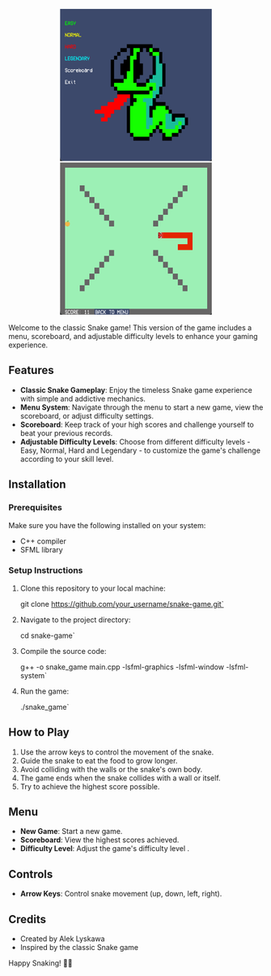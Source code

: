 
<p align="center">

<img src="https://github.com/lyskawson/Snake/blob/main/Textures/image1.png" width="300" height="300">

<img src="https://github.com/lyskawson/Snake/blob/main/Textures/image2.png" width="300" height="300">

</p>


Welcome to the classic Snake game! This version of the game includes a menu, scoreboard, and adjustable difficulty levels to enhance your gaming experience.

## Features

- **Classic Snake Gameplay**: Enjoy the timeless Snake game experience with simple and addictive mechanics.
- **Menu System**: Navigate through the menu to start a new game, view the scoreboard, or adjust difficulty settings.
- **Scoreboard**: Keep track of your high scores and challenge yourself to beat your previous records.
- **Adjustable Difficulty Levels**: Choose from different difficulty levels - Easy, Normal, Hard and Legendary - to customize the game's challenge according to your skill level.

## Installation

### Prerequisites

Make sure you have the following installed on your system:

- C++ compiler
- SFML library

### Setup Instructions

1. Clone this repository to your local machine:

	git clone https://github.com/your_username/snake-game.git`

2. Navigate to the project directory:

	cd snake-game`

3. Compile the source code:

	g++ -o snake_game main.cpp -lsfml-graphics -lsfml-window -lsfml-system`

4. Run the game:

	./snake_game`

## How to Play

1. Use the arrow keys to control the movement of the snake.
2. Guide the snake to eat the food  to grow longer.
3. Avoid colliding with the walls or the snake's own body.
5. The game ends when the snake collides with a wall or itself.
6. Try to achieve the highest score possible.

## Menu

- **New Game**: Start a new game.
- **Scoreboard**: View the highest scores achieved.
- **Difficulty Level**: Adjust the game's difficulty level .

## Controls

- **Arrow Keys**: Control snake movement (up, down, left, right).


## Credits

- Created by Alek Lyskawa 
- Inspired by the classic Snake game


Happy Snaking! 🐍🍎
